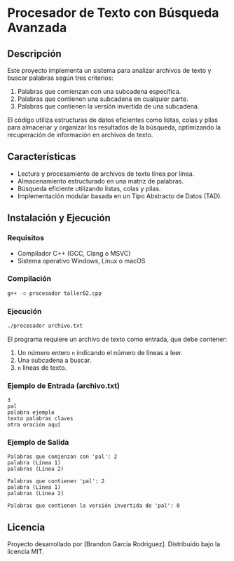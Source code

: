 # Procesador de Texto con Búsqueda Avanzada

## Descripción
Este proyecto implementa un sistema para analizar archivos de texto y buscar palabras según tres criterios:
1. Palabras que comienzan con una subcadena específica.
2. Palabras que contienen una subcadena en cualquier parte.
3. Palabras que contienen la versión invertida de una subcadena.

El código utiliza estructuras de datos eficientes como listas, colas y pilas para almacenar y organizar los resultados de la búsqueda, optimizando la recuperación de información en archivos de texto.

## Características
- Lectura y procesamiento de archivos de texto línea por línea.
- Almacenamiento estructurado en una matriz de palabras.
- Búsqueda eficiente utilizando listas, colas y pilas.
- Implementación modular basada en un Tipo Abstracto de Datos (TAD).

## Instalación y Ejecución
### Requisitos
- Compilador C++ (GCC, Clang o MSVC)
- Sistema operativo Windows, Linux o macOS

### Compilación
```sh
g++ -o procesador taller02.cpp 
```

### Ejecución
```sh
./procesador archivo.txt
```
El programa requiere un archivo de texto como entrada, que debe contener:
1. Un número entero `n` indicando el número de líneas a leer.
2. Una subcadena a buscar.
3. `n` líneas de texto.

### Ejemplo de Entrada (archivo.txt)
```
3
pal
palabra ejemplo
texto palabras claves
otra oración aquí
```

### Ejemplo de Salida
```
Palabras que comienzan con 'pal': 2
palabra (Línea 1)
palabras (Línea 2)

Palabras que contienen 'pal': 2
palabra (Línea 1)
palabras (Línea 2)

Palabras que contienen la versión invertida de 'pal': 0
```

## Licencia  
Proyecto desarrollado por [Brandon Garcia Rodriguez]. Distribuido bajo la licencia MIT.  


